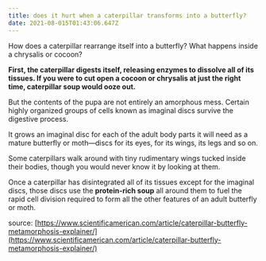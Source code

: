 ```yaml
---
title: does it hurt when a caterpillar transforms into a butterfly?
date: 2021-08-015T01:43:06.647Z
---
```


How does a caterpillar rearrange itself into a butterfly? What happens inside a chrysalis or cocoon?

**First, the caterpillar digests itself, releasing enzymes to dissolve all of its tissues. If you were to cut open a cocoon or chrysalis at just the right time, caterpillar soup would ooze out.**

But the contents of the pupa are not entirely an amorphous mess. Certain highly organized groups of cells known as imaginal discs survive the digestive process.

It grows an imaginal disc for each of the adult body parts it will need as a mature butterfly or moth—discs for its eyes, for its wings, its legs and so on.

Some caterpillars walk around with tiny rudimentary wings tucked inside their bodies, though you would never know it by looking at them.

Once a caterpillar has disintegrated all of its tissues except for the imaginal discs, those discs use the **protein-rich soup** all around them to fuel the rapid cell division required to form all the other features of an adult butterfly or moth.

source: [https://www.scientificamerican.com/article/caterpillar-butterfly-metamorphosis-explainer/](https://www.scientificamerican.com/article/caterpillar-butterfly-metamorphosis-explainer/)